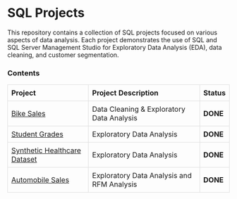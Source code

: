 <h1>SQL Projects</h1>

<p>This repository contains a collection of SQL projects focused on various aspects of data analysis. Each project demonstrates the use of SQL and SQL Server Management Studio for Exploratory Data Analysis (EDA), data cleaning, and customer segmentation.</p>

<h3>Contents</h3>

<table style="width: 100%; border-collapse: collapse; margin: 0; padding: 0;">
  <thead>
    <tr>
      <th style="border: 1px solid #ddd; padding: 8px; text-align: left;">Project</th>
      <th style="border: 1px solid #ddd; padding: 8px; text-align: left;">Project Description</th>
      <th style="border: 1px solid #ddd; padding: 8px; text-align: left;">Status</th>
    </tr>
  </thead>
  <tbody>
    <tr>
      <td style="border: 1px solid #ddd; padding: 8px;"><a href="https://github.com/NhoryJames/SQL-Projects/blob/main/%5BDATA%20CLEANING%5D%20Bike%20Sales.sql">Bike Sales</a></td>
      <td style="border: 1px solid #ddd; padding: 8px;">Data Cleaning & Exploratory Data Analysis</td>
      <td style="border: 1px solid #ddd; padding: 8px;"><strong>DONE</strong></td>
    </tr>
    <tr>
      <td style="border: 1px solid #ddd; padding: 8px;"><a href="https://github.com/NhoryJames/SQL-Projects/blob/main/%5BEDA%5D%20Student%20Grades.sql">Student Grades</a></td>
      <td style="border: 1px solid #ddd; padding: 8px;">Exploratory Data Analysis</td>
      <td style="border: 1px solid #ddd; padding: 8px;"><strong>DONE</strong></td>
    </tr>
    <tr>
      <td style="border: 1px solid #ddd; padding: 8px;"><a href="https://github.com/NhoryJames/SQL-Projects/blob/main/%5BEDA%5D%20Synthetic%20Healthcare%20Dataset.sql">Synthetic Healthcare Dataset</a></td>
      <td style="border: 1px solid #ddd; padding: 8px;">Exploratory Data Analysis</td>
      <td style="border: 1px solid #ddd; padding: 8px;"><strong>DONE</strong></td>
    </tr>
    <tr>
      <td style="border: 1px solid #ddd; padding: 8px;"><a href="https://github.com/NhoryJames/SQL-Projects/blob/main/%5BRFM%20Analysis%5D%20Automobile%20Sales.sql">Automobile Sales</a></td>
      <td style="border: 1px solid #ddd; padding: 8px;">Exploratory Data Analysis and RFM Analysis</td>
      <td style="border: 1px solid #ddd; padding: 8px;"><strong>DONE</strong></td>
    </tr>
  </tbody>
</table>
